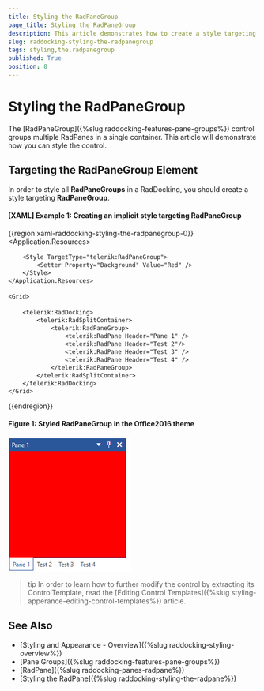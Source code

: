 ```yaml
---
title: Styling the RadPaneGroup
page_title: Styling the RadPaneGroup
description: This article demonstrates how to create a style targeting RadPaneGroup.
slug: raddocking-styling-the-radpanegroup
tags: styling,the,radpanegroup
published: True
position: 8
---
```


# Styling the RadPaneGroup

The [RadPaneGroup]({%slug raddocking-features-pane-groups%}) control groups multiple RadPanes in a single container. This article will demonstrate how you can style the control.

## Targeting the RadPaneGroup Element

In order to style all __RadPaneGroups__ in a RadDocking, you should create a style targeting __RadPaneGroup__.

#### __[XAML] Example 1: Creating an implicit style targeting RadPaneGroup__

{{region xaml-raddocking-styling-the-radpanegroup-0}}
    <Application.Resources>
        <!-- If you are using the NoXaml binaries, you will have to base the style on the default one for the theme like so: 
        <Style TargetType="telerik:RadPaneGroup" BasedOn="{StaticResource RadPaneGroupStyle}"> -->

        <Style TargetType="telerik:RadPaneGroup">
            <Setter Property="Background" Value="Red" />
        </Style>
    </Application.Resources>

    <Grid>
        
        <telerik:RadDocking>
            <telerik:RadSplitContainer>
                <telerik:RadPaneGroup>
                    <telerik:RadPane Header="Pane 1" />
                    <telerik:RadPane Header="Test 2"/>
                    <telerik:RadPane Header="Test 3" />
                    <telerik:RadPane Header="Test 4" />
                </telerik:RadPaneGroup>
            </telerik:RadSplitContainer>
        </telerik:RadDocking>
    </Grid>
{{endregion}}

#### __Figure 1: Styled RadPaneGroup in the Office2016 theme__
![Styled RadPaneGroup in the Office2016 theme](images/RadDocking_RadPaneGroup_Styling.png)

>tip In order to learn how to further modify the control by extracting its ControlTemplate, read the [Editing Control Templates]({%slug styling-apperance-editing-control-templates%}) article.

## See Also
 * [Styling and Appearance - Overview]({%slug raddocking-styling-overview%})
 * [Pane Groups]({%slug raddocking-features-pane-groups%})
 * [RadPane]({%slug raddocking-panes-radpane%})
 * [Styling the RadPane]({%slug raddocking-styling-the-radpane%})
